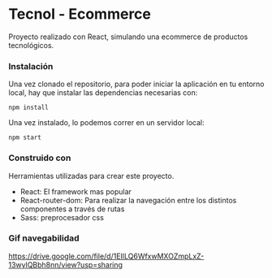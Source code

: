 # Tecnol - Ecommerce

Proyecto realizado con React, simulando una ecommerce de productos tecnológicos.

### Instalación

Una vez clonado el repositorio, para poder iniciar la aplicación en tu entorno local, hay que instalar las dependencias necesarias con: 

```
npm install
```

Una vez instalado, lo podemos correr en un servidor local:

```
npm start
```

### Construido con

Herramientas utilizadas para crear este proyecto.

- React: El framework mas popular
- React-router-dom: Para realizar la navegación entre los distintos componentes a través de rutas
- Sass: preprocesador css

### Gif navegabilidad

https://drive.google.com/file/d/1EIlLQ6WfxwMXOZmpLxZ-13wylQBbh8nn/view?usp=sharing